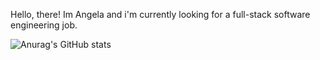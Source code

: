 Hello, there! Im Angela and i'm currently looking for a full-stack software engineering job. 

![Anurag's GitHub stats](https://github-readme-stats.vercel.app/api?username=angpace&show_icons=true&theme=tokyonight)

